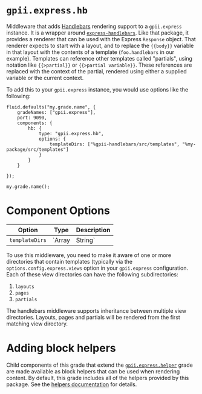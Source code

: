 # `gpii.express.hb`

Middleware that adds [Handlebars](http://handlebarsjs.com/) rendering support to a `gpii.express` instance.  It is a
wrapper around [`express-handlebars`](https://github.com/ericf/express-handlebars).  Like that package, it provides a
renderer that can be used with the Express `Response` object.  That renderer expects to start with a layout, and to
replace the `{{body}}` variable in that layout with the contents of a template (`foo.handlebars` in our example).
Templates can reference other templates called "partials", using notation like `{{>partial}}` or `{{>partial variable}}`.
These references are replaced with the context of the partial, rendered using either a supplied variable or the current
context.

To add this to your `gpii.express` instance, you would use options like the following:

```
fluid.defaults("my.grade.name", {
    gradeNames: ["gpii.express"],
    port: 9090,
    components: {
        hb: {
            type: "gpii.express.hb",
            options: {
                templateDirs: ["%gpii-handlebars/src/templates", "%my-package/src/templates"]
            }
        }
    }

});

my.grade.name();
```

# Component Options

| Option         | Type             | Description |
| -------------- | ---------------- | ----------- |
| `templateDirs` | `Array | String` | A list of template directories that contain handlebars layouts, pages, and partials.  These can either be full paths or (better) paths relative to a particular package, as in `%gpii-handlebars/src/templates`. |

To use this middleware, you need to make it aware of one or more directories that contain templates (typically via the
`options.config.express.views` option in your `gpii.express` configuration.  Each of these view directories can have the
following subdirectories:

1. `layouts`
2. `pages`
3. `partials`

The handlebars middleware supports inheritance between multiple view directories.  Layouts, pages and partials will be
rendered from the first matching view directory.

# Adding block helpers

Child components of this grade that extend the [`gpii.express.helper`](helper.md) grade are made available as block
helpers that can be used when rendering content.  By default, this grade includes all of the helpers provided by this
package.  See the [helpers documentation](helpers.md) for details.